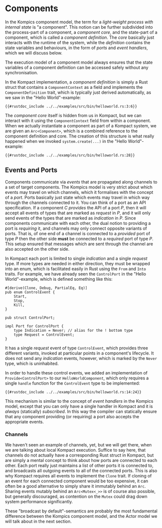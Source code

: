 # Components

In the Kompics component model, the term for a *light-weight process with internal state* is "a component".
This notion can be further subdivided into the process-part of a component, a *component core*, and the state-part of a component, which is called a *component definition*. The *core* basically just interacts with the runtime of the system, while the *definition* contains the state variables and behaviours, in the form of *ports* and *event handlers*, which we will discuss below.

The execution model of a component model always ensures that the state variables of a component definition can be accessed safely without any synchronisation.

In the Kompact implementation, a *component definition* is simply a Rust struct that contains a `ComponentContext` as a field and implements the `ComponentDefinition` trait, which is typically just derived automatically, as we saw in the "Hello World"-example:

```rust,edition2018,no_run,noplaypen
{{#rustdoc_include ../../examples/src/bin/helloworld.rs:3:6}}
```

The *component core* itself is hidden from us in Kompact, but we can interact with it using the `ComponentContext` field from within a component. When we actually instantiate a component as part of a Kompact system, we are given an `Arc<Component>`, which is a combined reference to the component definition and core. The creation of this structure is what really happened when we invoked `system.create(...)` in the "Hello World"-example:

```rust,edition2018,no_run,noplaypen
{{#rustdoc_include ../../examples/src/bin/helloworld.rs:28}}
```

## Events and Ports

Components communicate via *events* that are propagated along channels to a set of target components. The Kompics model is very strict about which events may travel on which channels, which it formalises with the concept of a *port*. Ports basically just state which events may travel in which way through the channels connected to it. You can think of a port as an API specification. If a component *C* *provides* the API of a port *P*, then it will accept all events of types that are marked as *request* in *P*, and it will only send events of the types that are marked as *indication* in *P*. Since components communicate with each other, the dual notion to providing a port is *requiring* it, and channels may only connect opposite variants of ports. That is, of one end of a channel is connected to a *provided* port of type *P* then the other side **must** be connected to a *required* port of type *P*. This setup ensured that messages which are sent through the channel are also accepted on the other side.

In Kompact each port is limited to single *indication* and a single *request* type. If more types are needed in either direction, they must be wrapped into an enum, which is facilitated easily in Rust using the `From` and `Into` traits. For example, we have already seen the `ControlPort` in the "Hello World"-example, which is defined something like this:

```rust,edition2018,no_run,noplaypen
#[derive(Clone, Debug, PartialEq, Eq)]
pub enum ControlEvent {
    Start,
    Stop,
    Kill,
}

pub struct ControlPort;

impl Port for ControlPort {
    type Indication = Never; // alias for the ! bottom type
    type Request = ControlEvent;
}
```

It has a single *request* event of type `ControlEvent`, which provides three different variants, invoked at particular points in a component's lifecycle. It does not send any *indication* events, however, which is marked by the `Never` type, which is uninhabited.

In order to handle these control events, we added an implementation of `Provide<ControlPort>` to our `HelloWorldComponent`, which only requires a single `handle` function for the `ControlEvent` type to be implemented: 

```rust,edition2018,no_run,noplaypen
{{#rustdoc_include ../../examples/src/bin/helloworld.rs:14:24}}
```

This mechanism is similar to the concept of *event handlers* in the Kompics model, except that you can only have a single handler in Kompact and it is *always* (statically) *subscribed*. In this way the compiler can statically ensure that any component providing (or requiring) a port also accepts the appropriate events.

### Channels

We haven't seen an example of channels, yet, but we will get there, when we are talking about local Kompact execution. Suffice to say here, that channels do not actually have a corresponding Rust struct in Kompact, but are simply a mental concept to think about how ports are connected to each other. Each port really just maintains a list of other ports it is connected to, and broadcasts all outgoing events to all of the connected ports. This is also why Kompact requires all events to implement the `Clone` trait. If cloning of an event for each connected component would be too expensive, it can often be a good alternative to simply share it immutably behind an `Arc`. Sharing events mutably behind an `Arc<Mutex<_>>` is of course also possible, but generally discouraged, as contention on the `Mutex` could drag down system performance significantly.

These "broadcast by default"-semantics are probably the most fundamental difference between the Kompics component model, and the Actor model we will talk about in the next section.
